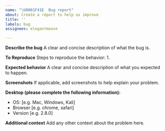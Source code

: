 ```yaml
---
name: "\U0001F41E  Bug report"
about: Create a report to help us improve
title: ''
labels: bug
assignees: elegantmoose

---
```


**Describe the bug**
A clear and concise description of what the bug is.

**To Reproduce**
Steps to reproduce the behavior:
1. 

**Expected behavior**
A clear and concise description of what you expected to happen.

**Screenshots**
If applicable, add screenshots to help explain your problem.

**Desktop (please complete the following information):**
 - OS: [e.g. Mac, Windows, Kali]
 - Browser [e.g. chrome, safari]
 - Version [e.g. 2.8.0]

**Additional context**
Add any other context about the problem here.
